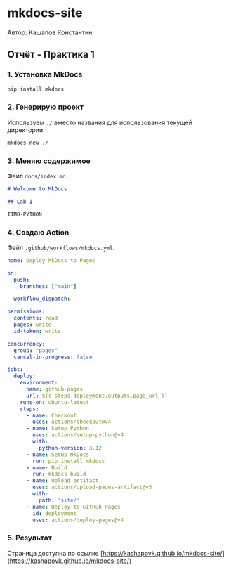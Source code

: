 # mkdocs-site

Автор: Кашапов Константин

## Отчёт - Практика 1


### 1. Установка MkDocs

```bash
pip install mkdocs
```

### 2. Генерирую проект

Используем `./` вместо названия для использования текущей директории.

```bash
mkdocs new ./
```

### 3. Меняю содержимое

Файл `docs/index.md`.

```md
# Welcome to MkDocs

## Lab 1

ITMO-PYTHON
```

### 4. Создаю Action

Файл `.github/workflows/mkdocs.yml`.

```yml
name: Deploy MkDocs to Pages

on:
  push:
    branches: ["main"]

  workflow_dispatch:

permissions:
  contents: read
  pages: write
  id-token: write

concurrency:
  group: "pages"
  cancel-in-progress: false

jobs:
  deploy:
    environment:
      name: github-pages
      url: ${{ steps.deployment.outputs.page_url }}
    runs-on: ubuntu-latest
    steps:
      - name: Checkout
        uses: actions/checkout@v4
      - name: Setup Python
        uses: actions/setup-python@v4
        with:
          python-version: 3.12
      - name: Setup MkDocs
        run: pip install mkdocs
      - name: Build
        run: mkdocs build
      - name: Upload artifact
        uses: actions/upload-pages-artifact@v3
        with:
          path: 'site/'
      - name: Deploy to GitHub Pages
        id: deployment
        uses: actions/deploy-pages@v4
```

### 5. Результат

Страница доступна по ссылке [https://kashapovk.github.io/mkdocs-site/](https://kashapovk.github.io/mkdocs-site/) 

